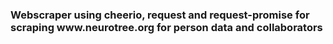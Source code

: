 <h3> Webscraper using cheerio, request and request-promise for scraping www.neurotree.org for person data and collaborators </h3>
